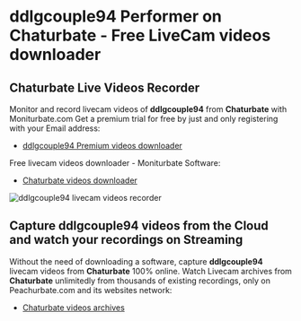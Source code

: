 # ddlgcouple94 Performer on Chaturbate - Free LiveCam videos downloader

## Chaturbate Live Videos Recorder

Monitor and record livecam videos of **ddlgcouple94** from **Chaturbate** with Moniturbate.com
Get a premium trial for free by just and only registering with your Email address:
* [ddlgcouple94 Premium videos downloader](https://moniturbate.com/request-demo-licence-key.html)

Free livecam videos downloader - Moniturbate Software:
* [Chaturbate videos downloader](https://moniturbate.com/moniturbate-download-software.html)

![ddlgcouple94 livecam videos recorder](https://peachurnet.com/templates/moniturbate-software.png)


## Capture ddlgcouple94 videos from the Cloud and watch your recordings on Streaming

Without the need of downloading a software, capture **ddlgcouple94** livecam videos from **Chaturbate** 100% online.
Watch Livecam archives from **Chaturbate** unlimitedly from thousands of existing recordings, only on Peachurbate.com and its websites network:
* [Chaturbate videos archives](https://peachurnet.com/)